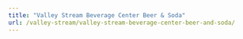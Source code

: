 ```yaml
---
title: "Valley Stream Beverage Center Beer & Soda"
url: /valley-stream/valley-stream-beverage-center-beer-and-soda/
---
```


